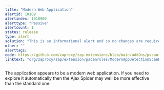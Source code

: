 ```yaml
---
title: "Modern Web Application"
alertid: 10109
alertindex: 1010900
alerttype: "Passive"
alertcount: 1
status: release
type: alert
solution: "This is an informational alert and so no changes are required."
other: ""
alerttags: 
code: https://github.com/zaproxy/zap-extensions/blob/main/addOns/pscanrules/src/main/java/org/zaproxy/zap/extension/pscanrules/ModernAppDetectionScanRule.java
linktext: "org/zaproxy/zap/extension/pscanrules/ModernAppDetectionScanRule.java"
---
```

The application appears to be a modern web application. If you need to explore it automatically then the Ajax Spider may well be more effective than the standard one.
